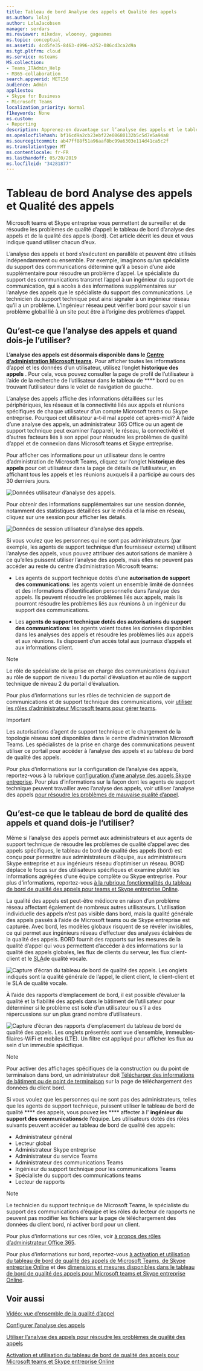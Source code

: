 ```yaml
---
title: Tableau de bord Analyse des appels et Qualité des appels
ms.author: lolaj
author: LolaJacobsen
manager: serdars
ms.reviewer: mikedav, wlooney, gageames
ms.topic: conceptual
ms.assetid: 4cd5fe35-8463-4996-a252-086cd3ca2d9a
ms.tgt.pltfrm: cloud
ms.service: msteams
MS.collection:
- Teams_ITAdmin_Help
- M365-collaboration
search.appverid: MET150
audience: Admin
appliesto:
- Skype for Business
- Microsoft Teams
localization_priority: Normal
f1keywords: None
ms.custom:
- Reporting
description: Apprenez-en davantage sur l’analyse des appels et le tableau de bord de qualité des appels et le moment où les utiliser pour surveiller et résoudre les problèmes de qualité d’appel.
ms.openlocfilehash: bf16cd9a2cb23ebf22e08680132b5c5d7e5a94a8
ms.sourcegitcommit: ab47ff88f51a96aaf8bc99a6303e114d41ca5c2f
ms.translationtype: MT
ms.contentlocale: fr-FR
ms.lasthandoff: 05/20/2019
ms.locfileid: "34281877"
---
```

# <a name="call-analytics-and-call-quality-dashboard"></a>Tableau de bord Analyse des appels et Qualité des appels

Microsoft teams et Skype entreprise vous permettent de surveiller et de résoudre les problèmes de qualité d’appel: le tableau de bord d’analyse des appels et de la qualité des appels (bord). Cet article décrit les deux et vous indique quand utiliser chacun d’eux.

L’analyse des appels et bord s’exécutent en parallèle et peuvent être utilisés indépendamment ou ensemble. Par exemple, imaginons qu’un spécialiste du support des communications détermine qu’il a besoin d’une aide supplémentaire pour résoudre un problème d’appel. Le spécialiste du support des communications transmet l’appel à un ingénieur du support de communication, qui a accès à des informations supplémentaires sur l’analyse des appels que le spécialiste du support des communications. Le technicien du support technique peut ainsi signaler à un ingénieur réseau qu’il a un problème. L’ingénieur réseau peut vérifier bord pour savoir si un problème global lié à un site peut être à l’origine des problèmes d’appel.

## <a name="whats-call-analytics-and-when-should-i-use-it"></a>Qu’est-ce que l’analyse des appels et quand dois-je l’utiliser?

**L’analyse des appels est désormais disponible dans le [Centre d’administration Microsoft teams](https://admin.teams.microsoft.com).** Pour afficher toutes les informations d’appel et les données d’un utilisateur, utilisez l’onglet **historique des appels** . Pour cela, vous pouvez consulter la page de profil de l’utilisateur à l’aide de la recherche de l’utilisateur dans le tableau de **** bord ou en trouvant l’utilisateur dans le volet de navigation de gauche.

L’analyse des appels affiche des informations détaillées sur les périphériques, les réseaux et la connectivité liés aux appels et réunions spécifiques de chaque utilisateur d’un compte Microsoft teams ou Skype entreprise. Pourquoi cet utilisateur a-t-il mal appelé cet après-midi? À l’aide d’une analyse des appels, un administrateur 365 Office ou un agent de support technique peut examiner l’appareil, le réseau, la connectivité et d’autres facteurs liés à son appel pour résoudre les problèmes de qualité d’appel et de connexion dans Microsoft teams et Skype entreprise.

Pour afficher ces informations pour un utilisateur dans le centre d’administration de Microsoft Teams, cliquez sur l’onglet **historique des appels** pour cet utilisateur dans la page de détails de l’utilisateur, en affichant tous les appels et les réunions auxquels il a participé au cours des 30 derniers jours.

![Données utilisateur d’analyse des appels.](media/teams-difference-between-call-analytics-and-call-quality-dashboard-image1.png)

Pour obtenir des informations supplémentaires sur une session donnée, notamment des statistiques détaillées sur le média et la mise en réseau, cliquez sur une session pour afficher les détails.

![Données de session utilisateur d’analyse des appels.](media/teams-difference-between-call-analytics-and-call-quality-dashboard-image2.png)

Si vous voulez que les personnes qui ne sont pas administrateurs (par exemple, les agents de support technique d’un fournisseur externe) utilisent l’analyse des appels, vous pouvez attribuer des autorisations de manière à ce qu’elles puissent utiliser l’analyse des appels, mais elles ne peuvent pas accéder au reste du centre d’administration Microsoft teams: 
  
- Les agents de support technique dotés d’une **autorisation de support des communications**: les agents voient un ensemble limité de données et des informations d’identification personnelle dans l’analyse des appels. Ils peuvent résoudre les problèmes liés aux appels, mais ils pourront résoudre les problèmes liés aux réunions à un ingénieur du support des communications.
    
- Les **agents de support technique dotés des autorisations du support des communications**: les agents voient toutes les données disponibles dans les analyses des appels et résoudre les problèmes liés aux appels et aux réunions. Ils disposent d’un accès total aux journaux d’appels et aux informations client.

> [!NOTE]
> Le rôle de spécialiste de la prise en charge des communications équivaut au rôle de support de niveau 1 du portail d’évaluation et au rôle de support technique de niveau 2 du portail d’évaluation.

Pour plus d’informations sur les rôles de technicien de support de communications et de support technique des communications, voir [utiliser les rôles d’administrateur Microsoft teams pour gérer teams](using-admin-roles.md).

> [!IMPORTANT]
> Les autorisations d’agent de support technique et le chargement de la topologie réseau sont disponibles dans le centre d’administration Microsoft Teams. Les spécialistes de la prise en charge des communications peuvent utiliser ce portail pour accéder à l’analyse des appels et au tableau de bord de qualité des appels.
    
Pour plus d’informations sur la configuration de l’analyse des appels, reportez-vous à la rubrique [configuration d’une analyse des appels Skype entreprise](set-up-call-analytics.md). Pour plus d’informations sur la façon dont les agents de support technique peuvent travailler avec l’analyse des appels, voir utiliser l’analyse des appels [pour résoudre les problèmes de mauvaise qualité d’appel](use-call-analytics-to-troubleshoot-poor-call-quality.md).
  
## <a name="whats-the-call-quality-dashboard-and-when-should-i-use-it"></a>Qu’est-ce que le tableau de bord de qualité des appels et quand dois-je l’utiliser?
  
Même si l’analyse des appels permet aux administrateurs et aux agents de support technique de résoudre les problèmes de qualité d’appel avec des appels spécifiques, le tableau de bord de qualité des appels (bord) est conçu pour permettre aux administrateurs d’équipe, aux administrateurs Skype entreprise et aux ingénieurs réseau d’optimiser un réseau. BORD déplace le focus sur des utilisateurs spécifiques et examine plutôt les informations agrégées d’une équipe complète ou Skype entreprise. Pour plus d’informations, reportez-vous [à la rubrique fonctionnalités du tableau de bord de qualité des appels pour teams et Skype entreprise Online](turning-on-and-using-call-quality-dashboard.md#BKMKFeaturesOfTheCQD).
  
La qualité des appels est peut-être médiocre en raison d’un problème réseau affectant également de nombreux autres utilisateurs. L’utilisation individuelle des appels n’est pas visible dans bord, mais la qualité générale des appels passés à l’aide de Microsoft teams ou de Skype entreprise est capturée. Avec bord, les modèles globaux risquent de se révéler invisibles, ce qui permet aux ingénieurs réseau d’effectuer des analyses éclairées de la qualité des appels. BORD fournit des rapports sur les mesures de la qualité d’appel qui vous permettent d’accéder à des informations sur la qualité des appels globales, les flux de clients du serveur, les flux client-client et le [SLA](https://go.microsoft.com/fwlink/p/?linkid=846252)de qualité vocale.
  
![Capture d’écran du tableau de bord de qualité des appels. Les onglets indiqués sont la qualité générale de l’appel, le client client, le client-client et le SLA de qualité vocale.](media/teams-difference-between-call-analytics-and-call-quality-dashboard-image3.png)

À l’aide des rapports d’emplacement de bord, il est possible d’évaluer la qualité et la fiabilité des appels dans le bâtiment de l’utilisateur pour déterminer si le problème est isolé d’un utilisateur ou s’il a des répercussions sur un plus grand nombre d’utilisateurs.

![Capture d’écran des rapports d’emplacement du tableau de bord de qualité des appels. Les onglets présentés sont vue d’ensemble, immeubles-filaires-WiFi et mobiles (LTE). Un filtre est appliqué pour afficher les flux au sein d’un immeuble spécifique.](media/teams-difference-between-call-analytics-and-call-quality-dashboard-image4.png)

> [!NOTE]
> Pour activer des affichages spécifiques de la construction ou du point de terminaison dans bord, un administrateur doit [Télécharger des informations de bâtiment ou de point de terminaison](turning-on-and-using-call-quality-dashboard.md#upload-tenant-data-information) sur la page de téléchargement des données du client bord. 

Si vous voulez que les personnes qui ne sont pas des administrateurs, telles que les agents de support technique, puissent utiliser le tableau de bord de qualité **** des appels, vous pouvez les **** affecter à l' **ingénieur du support des communications**de l’équipe. Les utilisateurs dotés des rôles suivants peuvent accéder au tableau de bord de qualité des appels:

- Administrateur général
- Lecteur global
- Administrateur Skype entreprise
- Administrateur du service Teams
- Administrateur des communications Teams
- Ingénieur du support technique pour les communications Teams
- Spécialiste du support des communications teams
- Lecteur de rapports

> [!NOTE]
> Le technicien du support technique de Microsoft Teams, le spécialiste du support des communications d’équipe et les rôles du lecteur de rapports ne peuvent pas modifier les fichiers sur la page de téléchargement des données du client bord, ni activer bord pour un client.

Pour plus d’informations sur ces rôles, voir [à propos des rôles d’administrateur Office 365](/office365/admin/add-users/about-admin-roles).

Pour plus d’informations sur bord, reportez-vous [à activation et utilisation du tableau de bord de qualité des appels de Microsoft Teams, de Skype entreprise Online](turning-on-and-using-call-quality-dashboard.md) et des [dimensions et mesures disponibles dans le tableau de bord de qualité des appels pour Microsoft teams et Skype entreprise Online](dimensions-and-measures-available-in-call-quality-dashboard.md).
  
## <a name="related-topics"></a>Voir aussi

[Vidéo: vue d’ensemble de la qualité d’appel](https://aka.ms/teams-quality)

[Configurer l’analyse des appels](set-up-call-analytics.md)

[Utiliser l’analyse des appels pour résoudre les problèmes de qualité des appels](use-call-analytics-to-troubleshoot-poor-call-quality.md)

[Activation et utilisation du tableau de bord de qualité des appels pour Microsoft teams et Skype entreprise Online](turning-on-and-using-call-quality-dashboard.md)
